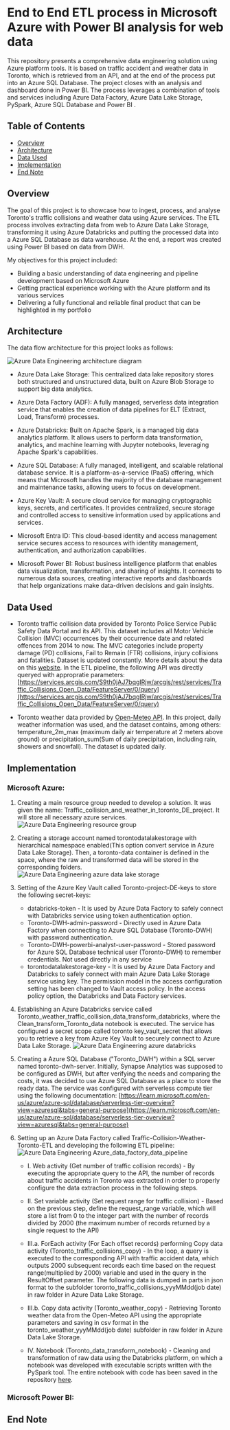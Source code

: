 # End to End ETL process in Microsoft Azure with Power BI analysis for web data

This repository presents a comprehensive data engineering solution using Azure platform tools. 
It is based on traffic accident and weather data in Toronto, which is retrieved from an API, and at the end of the process put into an Azure SQL Database.
The project closes with an analysis and dashboard done in Power BI.
The process leverages a combination of tools and services including Azure Data Factory, Azure Data Lake Storage, PySpark, Azure SQL Database and Power BI .

## Table of Contents

- [Overview](#overview)
- [Architecture](#architecture)
- [Data Used](#data-used)
- [Implementation](#implementation)
- [End Note](#end-note)

## Overview

The goal of this project is to showcase how to ingest, process, and analyse Toronto's traffic collisions and weather data using Azure services. The ETL process involves extracting data from web to Azure Data Lake Storage, transforming it using Azure Databricks and putting the processed data into a Azure SQL Database as data warehouse. At the end, a report was created using Power BI based on data from DWH.

My objectives for this project included:

- Building a basic understanding of data engineering and pipeline development based on Microsoft Azure
- Getting practical experience working with the Azure platform and its various services
- Delivering a fully functional and reliable final product that can be highlighted in my portfolio
  
## Architecture

The data flow architecture for this project looks as follows:

![Azure Data Engineering architecture diagram](https://github.com/uminskib/Toronto_traffic_collisions_and_weather_Azure_Data_Engineering/blob/main/assets/Azure_Data_Engineering_architecture_diagram.png)

- Azure Data Lake Storage: This centralized data lake repository stores both structured and unstructured data, built on Azure Blob Storage to support big data analytics.

- Azure Data Factory (ADF): A fully managed, serverless data integration service that enables the creation of data pipelines for ELT (Extract, Load, Transform) processes.

- Azure Databricks: Built on Apache Spark, is a managed big data analytics platform. It allows users to perform data transformation, analytics, and machine learning with Jupyter notebooks, leveraging Apache Spark's capabilities.

- Azure SQL Database: A fully managed, intelligent, and scalable relational database service. It is a platform-as-a-service (PaaS) offering, which means that Microsoft handles the majority of the database management and maintenance tasks, allowing users to focus on development.

- Azure Key Vault: A secure cloud service for managing cryptographic keys, secrets, and certificates. It provides centralized, secure storage and controlled access to sensitive information used by applications and services.

- Microsoft Entra ID: This cloud-based identity and access management service secures access to resources with identity management, authentication, and authorization capabilities.

- Microsoft Power BI: Robust business intelligence platform that enables data visualization, transformation, and sharing of insights. It connects to numerous data sources, creating interactive reports and dashboards that help organizations make data-driven decisions and gain insights.


## Data Used

- Toronto traffic collision data provided by Toronto Police Service Public Safety Data Portal and its API. This dataset includes all Motor Vehicle Collision (MVC) occurrences by their occurrence date and related offences from 2014 to now. The MVC categories include property damage (PD) collisions, Fail to Remain (FTR) collisions, injury collisions and fatalities. Dataset is updated constantly. More details about the data on this [website](https://data.torontopolice.on.ca/datasets/TorontoPS::traffic-collisions-open-data-asr-t-tbl-001/about). In the ETL pipeline, the following API was directly queryed with appropratie parameters: [https://services.arcgis.com/S9th0jAJ7bqgIRjw/arcgis/rest/services/Traffic_Collisions_Open_Data/FeatureServer/0/query](https://services.arcgis.com/S9th0jAJ7bqgIRjw/arcgis/rest/services/Traffic_Collisions_Open_Data/FeatureServer/0/query)
  
- Toronto weather data provided by [Open-Meteo API](https://open-meteo.com/en/docs/historical-weather-api). In this project, daily weather information was used, and the dataset contains, among others: temperature_2m_max (maximum daily air temperature at 2 meters above ground) or precipitation_sum(Sum of daily precipitation, including rain, showers and snowfall). The dataset is updated daily.

## Implementation

### Microsoft Azure:
1. Creating a main resource group needed to develop a solution. It was given the name: Traffic_collision_and_weather_in_toronto_DE_project. It will store all necessary azure services.
![Azure Data Engineering resource group](https://github.com/uminskib/Toronto_traffic_collisions_and_weather_Azure_Data_Engineering/blob/main/assets/Azure_main_resource_group.png)

2. Creating a storage account named torontodatalakestorage with hierarchical namespace enabled(This option convert service in Azure Data Lake Storage). Then, a toronto-data container is defined in the space, where the raw and transformed data will be stored in the corresponding folders.
![Azure Data Engineering azure data lake storage](https://github.com/uminskib/Toronto_traffic_collisions_and_weather_Azure_Data_Engineering/blob/main/assets/Azure_data_lake_storage.png)

3. Setting of the Azure Key Vault called Toronto-project-DE-keys to store the following secret-keys:
    - databricks-token - It is used by Azure Data Factory to safely connect with Databricks service using token authentication option.
    - Toronto-DWH-admin-password - Directly used in Azure Data Factory when connecting to Azure SQL Database (Toronto-DWH) with password authentication. 
    - Toronto-DWH-powerbi-analyst-user-password - Stored password for Azure SQL Database technical user (Toronto-DWH) to remember credentials. Not used directly in any service
    - torontodatalakestorage-key - It is used by Azure Data Factory and Databricks to safely connect with main Azure Data Lake Storage service using key.
  The permission model in the access configuration setting has been changed to Vault access policy. In the access policy option, the Databricks and Data Factory services.

4. Establishing an Azure Databricks service called Toronto_weather_traffic_collision_data_transform_databricks, where the Clean_transform_Toronto_data notebook is executed. The service has configured a secret scope called toronto key_vault_secret that allows you to retrieve a key from Azure Key Vault to securely connect to Azure Data Lake Storage.
![Azure Data Engineering azure databricks](https://github.com/uminskib/Toronto_traffic_collisions_and_weather_Azure_Data_Engineering/blob/main/assets/Azure_databricks.png)

5. Creating a Azure SQL Database ("Toronto_DWH") within a SQL server named toronto-dwh-server. Initially, Synapse Analytics was supposed to be configured as DWH, but after verifying the needs and comparing the costs, it was decided to use Azure SQL Database as a place to store the ready data. The service was configured with serverless compute tier using the following documentation: [https://learn.microsoft.com/en-us/azure/azure-sql/database/serverless-tier-overview?view=azuresql&tabs=general-purpose](https://learn.microsoft.com/en-us/azure/azure-sql/database/serverless-tier-overview?view=azuresql&tabs=general-purpose)

6. Setting up an Azure Data Factory called Traffic-Collision-Weather-Toronto-ETL and developing the following ETL pipeline:
![Azure Data Engineering Azure_data_factory_data_pipeline](https://github.com/uminskib/Toronto_traffic_collisions_and_weather_Azure_Data_Engineering/blob/main/assets/Azure_data_factory_data_pipeline.png)

    - I. Web activity (Get number of traffic collision records) - By executing the appropriate query to the API, the number of records about traffic accidents in Toronto was extracted in order to properly configure the data extraction process in the following steps.

    - II. Set variable activity (Set request range for traffic collision) - Based on the previous step, define the request_range variable, which will store a list from 0 to the integer part with the number of records divided by 2000 (the maximum number of records returned by a single request to the API)

    - III.a. ForEach activity (For Each offset records) performing Copy data activity (Toronto_traffic_collisions_copy) - In the loop, a query is executed to the corresponding API with traffic accident data, which outputs 2000 subsequent records each time based on the request range(multiplied by 2000) variable and used in the query in the ResultOffset parameter. The following data is dumped in parts in json format to the subfolder toronto_traffic_collisions_yyyMMdd(job date) in raw folder in Azure Data Lake Storage.

    - III.b. Copy data activity (Toronto_weather_copy) - Retrieving Toronto weather data from the Open-Meteo API using the appropriate parameters and saving in csv format in the toronto_weather_yyyMMdd(job date) subfolder in raw folder in Azure Data Lake Storage.

    - IV. Notebook (Toronto_data_transform_notebook) - Cleaning and transformation of raw data using the Databricks platform, on which a notebook was developed with executable scripts written with the PySpark tool. The entire notebook with code has been saved in the repository [here](https://github.com/uminskib/Toronto_traffic_collisions_and_weather_Azure_Data_Engineering/blob/main/scripts/Databricks_clean_transform_Toronto_data_notebook.ipynb). 


### Microsoft Power BI:


## End Note
